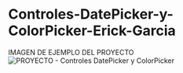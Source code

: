 # Controles-DatePicker-y-ColorPicker-Erick-Garcia
IMAGEN DE EJEMPLO DEL PROYECTO
![PROYECTO - Controles DatePicker y ColorPicker](https://github.com/GabrielGarcia101/Controles-DatePicker-y-ColorPicker-Erick-Garcia/assets/169222036/81bc5525-c20f-404e-b53c-bcfacc803a81)

